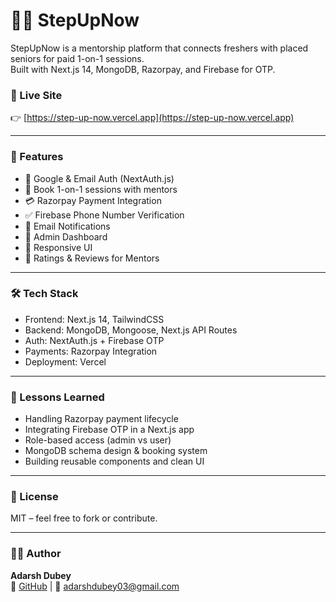 # 🧑‍🏫 StepUpNow

StepUpNow is a mentorship platform that connects freshers with placed seniors for paid 1-on-1 sessions.  
Built with Next.js 14, MongoDB, Razorpay, and Firebase for OTP.

### 🔗 Live Site  
👉 [https://step-up-now.vercel.app](https://step-up-now.vercel.app)

---

### 🚀 Features

- 🔐 Google & Email Auth (NextAuth.js)
- 📅 Book 1-on-1 sessions with mentors
- 💳 Razorpay Payment Integration
- ✅ Firebase Phone Number Verification
- 📧 Email Notifications
- 🔐 Admin Dashboard
- 📱 Responsive UI
- 🧠 Ratings & Reviews for Mentors

---

### 🛠️ Tech Stack

- Frontend: Next.js 14, TailwindCSS
- Backend: MongoDB, Mongoose, Next.js API Routes
- Auth: NextAuth.js + Firebase OTP
- Payments: Razorpay Integration
- Deployment: Vercel

---

### 🧠 Lessons Learned

- Handling Razorpay payment lifecycle
- Integrating Firebase OTP in a Next.js app
- Role-based access (admin vs user)
- MongoDB schema design & booking system
- Building reusable components and clean UI

---

### 📜 License

MIT – feel free to fork or contribute.

---

### 🙋‍♂️ Author

**Adarsh Dubey**  
🔗 [GitHub](https://github.com/adarshdubey03) | 📧 adarshdubey03@gmail.com

